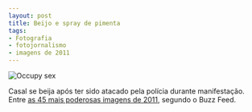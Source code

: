 ```yaml
---
layout: post
title: Beijo e spray de pimenta
tags:
- Fotografia
- fotojornalismo
- imagens de 2011
---
```


![Occupy sex](http://caosordenado.com/wp-content/uploads/2011/12/occupy_sex.jpg)

Casal se beija após ter sido atacado pela polícia durante manifestação. Entre [as 45 mais poderosas imagens de 2011](http://www.buzzfeed.com/mjs538/the-most-powerful-photos-of-2011?sort=posted&z=2NNLJ6), segundo o Buzz Feed.
